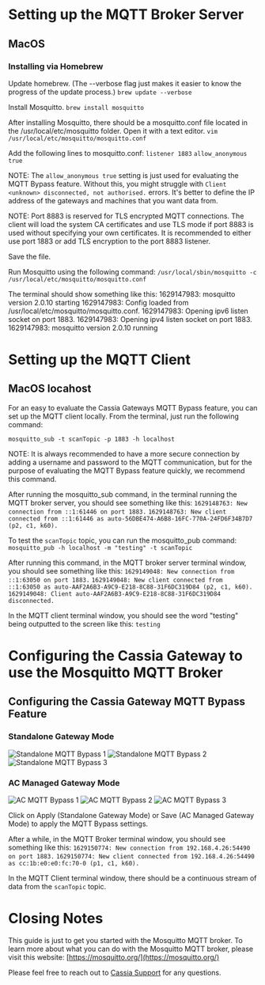 # Setting up the MQTT Broker Server
## MacOS
### Installing via Homebrew

Update homebrew. (The --verbose flag just makes it easier to know the progress of the update process.)
`brew update --verbose`

Install Mosquitto.
`brew install mosquitto`

After installing Mosquitto, there should be a mosquitto.conf file located in the /usr/local/etc/mosquitto folder. Open it with a text editor.
`vim /usr/local/etc/mosquitto/mosquitto.conf`

Add the following lines to mosquitto.conf:
`listener 1883`
`allow_anonymous true`

NOTE: The `allow_anonymous true` setting is just used for evaluating the MQTT Bypass feature. Without this, you might struggle with `Client <unknown> disconnected, not authorised.` errors. It's better to define the IP address of the gateways and machines that you want data from.

NOTE: Port 8883 is reserved for TLS encrypted MQTT connections. The client will load the system CA certificates and use TLS mode if port 8883 is used without specifying your own certificates. It is recommended to either use port 1883 or add TLS encryption to the port 8883 listener.

Save the file.

Run Mosquitto using the following command:
`/usr/local/sbin/mosquitto -c /usr/local/etc/mosquitto/mosquitto.conf`

The terminal should show something like this:
1629147983: mosquitto version 2.0.10 starting
1629147983: Config loaded from /usr/local/etc/mosquitto/mosquitto.conf.
1629147983: Opening ipv6 listen socket on port 1883.
1629147983: Opening ipv4 listen socket on port 1883.
1629147983: mosquitto version 2.0.10 running


# Setting up the MQTT Client
## MacOS locahost
For an easy to evaluate the Cassia Gateways MQTT Bypass feature, you can set up the MQTT client locally.
From the terminal, just run the following command:

`mosquitto_sub -t scanTopic -p 1883 -h localhost`

NOTE: It is always recommended to have a more secure connection by adding a username and password to the MQTT communication, but for the purpose of evaluating the MQTT Bypass feature quickly, we recommend this command.

After running the mosquitto_sub command, in the terminal running the MQTT broker server, you should see something like this:
`1629148763: New connection from ::1:61446 on port 1883.`
`1629148763: New client connected from ::1:61446 as auto-56DBE474-A6B8-16FC-770A-24FD6F34B7D7 (p2, c1, k60).`

To test the `scanTopic` topic, you can run the mosquitto_pub command:
`mosquitto_pub -h localhost -m "testing" -t scanTopic`

After running this command, in the MQTT broker server terminal window, you should see something like this:
`1629149048: New connection from ::1:63050 on port 1883.`
`1629149048: New client connected from ::1:63050 as auto-AAF2A6B3-A9C9-E218-8C88-31F6DC319D84 (p2, c1, k60).`
`1629149048: Client auto-AAF2A6B3-A9C9-E218-8C88-31F6DC319D84 disconnected.`

In the MQTT client terminal window, you should see the word "testing" being outputted to the screen like this:
`testing`


# Configuring the Cassia Gateway to use the Mosquitto MQTT Broker
## Configuring the Cassia Gateway MQTT Bypass Feature
### Standalone Gateway Mode
![Standalone MQTT Bypass 1](https://github.com/CassiaNetworks/CassiaSDKGuideResources/blob/master/images/mqtt_bypass_local_1.png)
![Standalone MQTT Bypass 2](https://github.com/CassiaNetworks/CassiaSDKGuideResources/blob/master/images/mqtt_bypass_local_2.png)
![Standalone MQTT Bypass 3](https://github.com/CassiaNetworks/CassiaSDKGuideResources/blob/master/images/mqtt_bypass_local_3.png)
### AC Managed Gateway Mode
![AC MQTT Bypass 1](https://github.com/CassiaNetworks/CassiaSDKGuideResources/blob/master/images/mqtt_bypass_ac_1.png)
![AC MQTT Bypass 2](https://github.com/CassiaNetworks/CassiaSDKGuideResources/blob/master/images/mqtt_bypass_ac_2.png)
![AC MQTT Bypass 3](https://github.com/CassiaNetworks/CassiaSDKGuideResources/blob/master/images/mqtt_bypass_ac_3.png)

Click on Apply (Standalone Gateway Mode) or Save (AC Managed Gateway Mode) to apply the MQTT Bypass settings.

After a while, in the MQTT Broker terminal window, you should see something like this:
`1629150774: New connection from 192.168.4.26:54490 on port 1883.`
`1629150774: New client connected from 192.168.4.26:54490 as cc:1b:e0:e0:fc:70-0 (p1, c1, k60).`

In the MQTT Client terminal window, there should be a continuous stream of data from the `scanTopic` topic.

# Closing Notes
This guide is just to get you started with the Mosquitto MQTT broker.
To learn more about what you can do with the Mosquitto MQTT broker, please visit this website: [https://mosquitto.org/](https://mosquitto.org/)

Please feel free to reach out to [Cassia Support](https://www.cassianetworks.com/support) for any questions.

